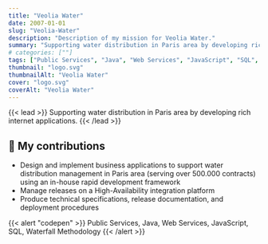 ```yaml
---
title: "Veolia Water"
date: 2007-01-01
slug: "Veolia-Water"
description: "Description of my mission for Veolia Water."
summary: "Supporting water distribution in Paris area by developing rich internet applications."
# categories: [""]
tags: ["Public Services", "Java", "Web Services", "JavaScript", "SQL", "Waterfall Methodology"]
thumbnail: "logo.svg"
thumbnailAlt: "Veolia Water"
cover: "logo.svg"
coverAlt: "Veolia Water"
---
```


{{< lead >}}
Supporting water distribution in Paris area by developing rich internet applications.
{{< /lead >}}

## :dart: My contributions

* Design and implement business applications to support water distribution management in Paris area
(serving over 500.000 contracts) using an in-house rapid development framework
* Manage releases on a High-Availability integration platform
* Produce technical specifications, release documentation, and deployment procedures

{{< alert "codepen" >}}
Public Services, Java, Web Services, JavaScript, SQL, Waterfall Methodology
{{< /alert >}}
